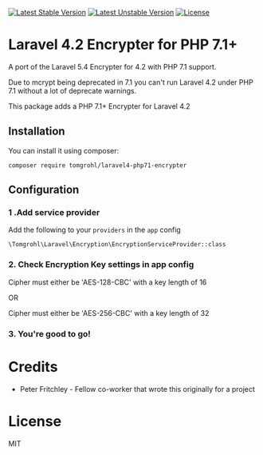 [![Latest Stable Version](https://poser.pugx.org/tomgrohl/laravel4-php71-encrypter/v/stable)](https://packagist.org/packages/tomgrohl/laravel4-php71-encrypter)
[![Latest Unstable Version](https://poser.pugx.org/tomgrohl/laravel4-php71-encrypter/v/unstable)](https://packagist.org/packages/tomgrohl/laravel4-php71-encrypter)
[![License](https://poser.pugx.org/tomgrohl/laravel4-php71-encrypter/license)](https://packagist.org/packages/tomgrohl/laravel4-php71-encrypter)

# Laravel 4.2 Encrypter for PHP 7.1+

A port of the Laravel 5.4 Encrypter for 4.2 with PHP 7.1 support.

Due to mcrypt being deprecated in 7.1 you can't run Laravel 4.2 under PHP 7.1 without a lot of deprecate warnings.

This package adds a PHP 7.1+ Encrypter for Laravel 4.2

## Installation

You can install it using composer:

`composer require tomgrohl/laravel4-php71-encrypter`


## Configuration

### 1 .Add service provider

Add the following to your `providers` in the `app` config

```
\Tomgrohl\Laravel\Encryption\EncryptionServiceProvider::class
```

### 2. Check Encryption Key settings in app config

Cipher must either be 'AES-128-CBC' with a key length of 16

OR     
       
Cipher must either be 'AES-256-CBC' with a key length of 32


### 3.  You're good to go!


# Credits

- Peter Fritchley - Fellow co-worker that wrote this originally for a project

# License

MIT